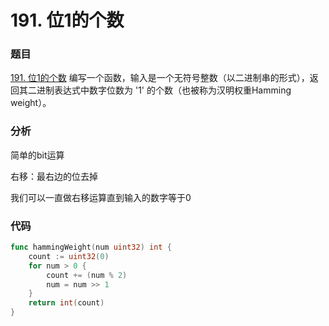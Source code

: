 # 191. 位1的个数

### 题目
[191. 位1的个数](https://leetcode-cn.com/problems/number-of-1-bits/)
编写一个函数，输入是一个无符号整数（以二进制串的形式），返回其二进制表达式中数字位数为 '1' 的个数（也被称为汉明权重Hamming weight）。

### 分析
简单的bit运算

右移：最右边的位去掉

我们可以一直做右移运算直到输入的数字等于0

### 代码
```go
func hammingWeight(num uint32) int {
    count := uint32(0)
    for num > 0 {
        count += (num % 2)
        num = num >> 1
    }
    return int(count)
}
```